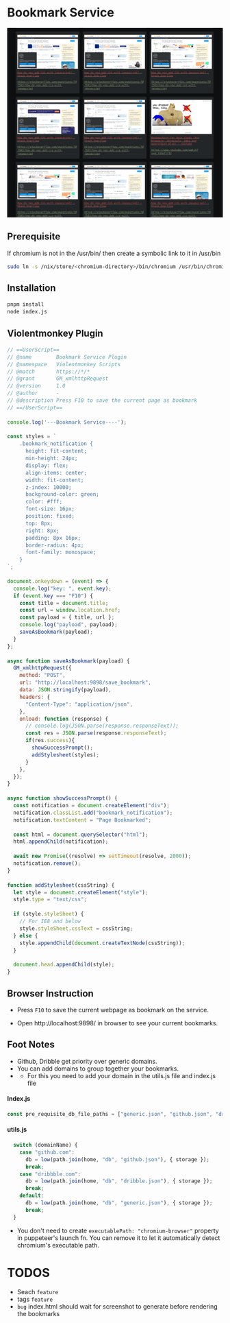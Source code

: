 # Bookmark Service

<img src="assets/screenshot.png" />

## Prerequisite

If chromium is not in the /usr/bin/ then create a symbolic link to it in /usr/bin

```bash
sudo ln -s /nix/store/<chromium-directory>/bin/chromium /usr/bin/chromium-browser
```

## Installation

```bash
pnpm install
node index.js
```

## Violentmonkey Plugin

```javascript
// ==UserScript==
// @name        Bookmark Service Plugin
// @namespace   Violentmonkey Scripts
// @match       https://*/*
// @grant       GM_xmlhttpRequest
// @version     1.0
// @author      -
// @description Press F10 to save the current page as bookmark
// ==/UserScript==

console.log('---Bookmark Service----');

const styles = `
    .bookmark_notification {
      height: fit-content;
      min-height: 24px;
      display: flex;
      align-items: center;
      width: fit-content;
      z-index: 10000;
      background-color: green;
      color: #fff;
      font-size: 16px;
      position: fixed;
      top: 8px;
      right: 8px;
      padding: 8px 16px;
      border-radius: 4px;
      font-family: monospace;
    }
`;

document.onkeydown = (event) => {
  console.log("key: ", event.key);
  if (event.key === "F10") {
    const title = document.title;
    const url = window.location.href;
    const payload = { title, url };
    console.log("payload", payload);
    saveAsBookmark(payload);
  }
};

async function saveAsBookmark(payload) {
  GM_xmlhttpRequest({
    method: "POST",
    url: "http://localhost:9898/save_bookmark",
    data: JSON.stringify(payload),
    headers: {
      "Content-Type": "application/json",
    },
    onload: function (response) {
      // console.log(JSON.parse(response.responseText));
      const res = JSON.parse(response.responseText);
      if(res.success){
        showSuccessPrompt();
        addStylesheet(styles);
      }
    },
  });
}

async function showSuccessPrompt() {
  const notification = document.createElement("div");
  notification.classList.add("bookmark_notification");
  notification.textContent = "Page Bookmarked";

  const html = document.querySelector("html");
  html.appendChild(notification);

  await new Promise((resolve) => setTimeout(resolve, 2000));
  notification.remove();
}

function addStylesheet(cssString) {
  let style = document.createElement("style");
  style.type = "text/css";

  if (style.styleSheet) {
    // For IE8 and below
    style.styleSheet.cssText = cssString;
  } else {
    style.appendChild(document.createTextNode(cssString));
  }

  document.head.appendChild(style);
}

```

## Browser Instruction

- Press `F10` to save the current webpage as bookmark on the service.

- Open http://localhost:9898/ in browser to see your current bookmarks.


## Foot Notes

- Github, Dribble get priority over generic domains.
- You can add domains to group together your bookmarks.
- - For this you need to add your domain in the utils.js file and index.js file


#### Index.js

```javascript
const pre_requisite_db_file_paths = ["generic.json", "github.json", "dribble.json"];
```

#### utils.js

```javascript
  switch (domainName) {
    case "github.com":
      db = low(path.join(home, "db", "github.json"), { storage });
      break;
    case "dribbble.com":
      db = low(path.join(home, "db", "dribble.json"), { storage });
      break;
    default:
      db = low(path.join(home, "db", "generic.json"), { storage });
      break;
  }
```

- You don't need to create `executablePath: "chromium-browser"` property in puppeteer's launch fn. You can remove it to let it automatically detect chromium's executable path.

# TODOS

- Seach `feature`
- tags `feature`
- `bug` index.html should wait for screenshot to generate before rendering the bookmarks
